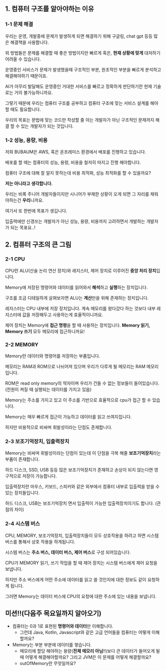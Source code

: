 ## 1. 컴퓨터 구조를 알아야하는 이유

### 1-1 문제 해결

우리는 운영, 개발중에 문제가 발생하게 되면 해결하기 위해 구글링, chat gpt 등등 많은 해결책을 사용합니다.

위 방법들은 문제를 해결할 때 좋은 방법이지만 빠르게 혹은, **현재 상황에 맞게** 대처하기 어려울 수 있습니다.

운영중인 서비스가 문제가 발생했을때 구조적인 부분, 원초적인 부분을 빠르게 분석하고 해결해야하기 때문이죠.

AI가 아무리 발달해도 운영중인 거대한 서비스를 빠르고 정확하게 판단하기란 현재 기술로는 거의 불가능하니까요.

그렇기 때문에 우리는 컴퓨터 구조를 공부하고 컴퓨터 구조에 맞는 서비스 설계를 해야할 때도 필요합니다.

우리의 목표는 문법에 맞는 코드만 작성할 줄 아는 개발자가 아닌 구조적인 문제까지 해결 할 수 있는 개발자가 되는 것입니다.

### 1-2 성능, 용량, 비용

저희 BUBAUM은 AWS, 혹은 온프레미스 환경에서 배포를 진행하고 있습니다.

배포를 할 때는 컴퓨터의 성능, 용량, 비용을 철저히 따지고 진행 해야합니다.

컴퓨터 구조에 대해 잘 알지 못하는데 비용 최적화, 성능 최적화를 할 수 있을까요?

**저는 아니라고 생각합니다.**

우리는 비록 주니어 개발자들이지만 시니어가 부재한 상황이 오게 되면 그 자리를 채워야하는건 **우리**니까요.

여기서 또 한번에 목표가 생깁니다.

입출력에만 신경쓰는 개발자가 아닌 성능, 용량, 비용까지 고려하면서 개발하는 개발자가 되는 목표요..!

## 2. 컴퓨터 구조의 큰 그림

### 2-1 CPU

CPU란 ALU(산술 논리 연산 장치)와 레지스터, 제어 장치로 이루어진 **중앙 처리 장치**입니다.

Memory에 저장된 명령어와 데이터를 읽어와서 **해석**하고 **실행**하는 장치입니다.

구조를 조금 디테일하게 살펴보자면 ALU는 **계산**만을 위해 존재하는 장치입니다.

레지스터는 CPU 내부에 저장 장치입니다. 계속 메모리를 왔다갔다 하는 것보다 내부 레지스터에 값을 저장해두고 사용하는게 효율적이니까요.

제어 장치는 Memory에 **접근 명령**을 할 때 사용하는 장치입니다. **Memory 읽기, Memory 쓰기** 모두 메모리에 접근하니까요!

### 2-2 MEMORY

Memory란 데이터와 명령어를 저장하는 부품입니다.

메모리는 RAM과 ROM으로 나뉘어져 있으며 우리가 다루게 될 메모리는 RAM 메모리입니다.

ROM은 read only memory의 약자이며 우리가 건들 수 없는 정보들이 들어있습니다.(전원이 켜질 때 실행되는 데이터를 가지고 있음)

Memory는 주소를 가지고 있고 이 주소를 기반으로 효율적으로 cpu가 접근 할 수 있습니다.

Memory는 매우 빠르게 접근이 가능하고 데이터를 읽고 쓰여지집니다.

하지만 비용적으로 비싸며 휘발성이라는 단점도 존재합니다.

### 2-3 보조기억장치, 입출력장치

Memory는 비싸며 휘발성이라는 단점이 있는데 이 단점을 극복 해줄 **보조기억장치**라는 부품이 존재합니다.

하드 디스크, SSD, USB 등등 많은 보조기억장치가 존재하고 손상이 되지 않는다면 영구적으로 저장이 가능합니다.

입출력장치란 마우스, 키보드, 스피커와 같은 외부에서 컴퓨터 내부로 입출력을 받을 수 있는 장치들입니다.

하드 디스크, USB는 보조기억장치 면서 입출력이 가능한 입출력장치이기도 합니다. (관점의 차이)

### 2-4 시스템 버스

CPU, MEMORY, 보조기억장치, 입출력장치들이 모두 상호작용을 하려고 하면 시스템 버스를 통해서 상호 작용을 하게됩니다.

시스템 버스는 **주소 버스, 데이터 버스, 제어 버스**로 구성 되어있습니다.

CPU가 MEMORY 읽기, 쓰기 작업을 할 때 제어 장치는 시스템 버스에게 제어 요청을 보냅니다.

하지만 주소 버스에게 어떤 주소에 데이터를 읽고 쓸 것인지에 대한 정보도 같이 요청하게 됩니다.

그러면 Memory는 데이터 버스에 CPU의 요청에 대한 주소에 있는 내용을 보냅니다.

## 미션!!**(다음주 목요일까지 알아오기)**

- 컴퓨터는 0과 1로 표현된 **명령어와 데이터**만 이해합니다.
    - 그런데 Java, Kotlin, Javascript와 같은 고급 언어들을 컴퓨터는 어떻게 이해할까요?
- Memory는 부분 부분에 데이터를 쌓습니다.
    - 메모리에 할당 해야하는 용량(**전체 메모리 아님**!!)보다 큰 데이터가 들어오게 될 때 어떻게 해결해야할까요? 그리고 JVM은 이 문제를 어떻게 해결할까요?
    - outOfMemory란 무엇일까요?